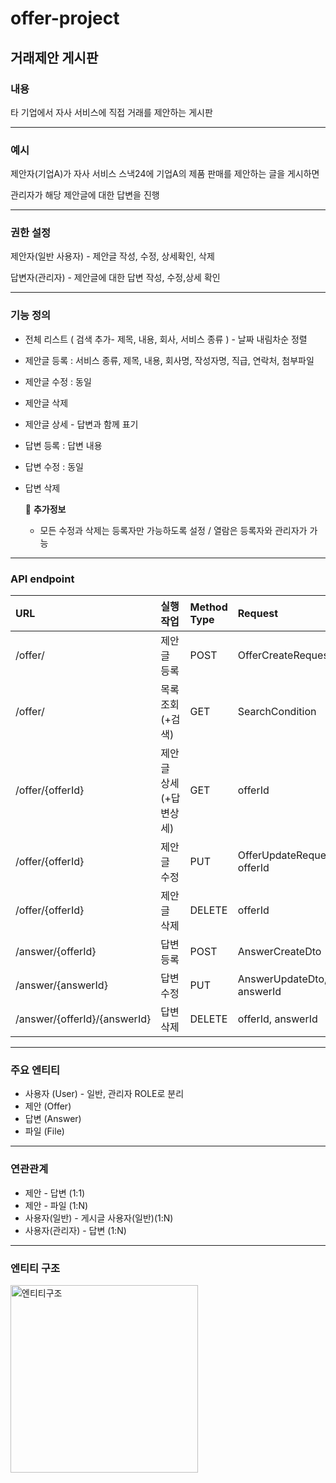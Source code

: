 # offer-project

## 거래제안 게시판

### 내용

타 기업에서 자사 서비스에 직접 거래를 제안하는 게시판

---

### 예시

제안자(기업A)가 자사 서비스 스낵24에 기업A의 제품 판매를 제안하는 글을 게시하면

관리자가 해당 제안글에 대한 답변을 진행

---

### 권한 설정

제안자(일반 사용자)  - 제안글 작성, 수정, 상세확인, 삭제

답변자(관리자)         - 제안글에 대한 답변 작성, 수정,상세 확인

---

### 기능 정의

- 전체 리스트 ( 검색 추가- 제목, 내용, 회사, 서비스 종류 ) - 날짜 내림차순 정렬
- 제안글 등록 : 서비스 종류, 제목, 내용, 회사명, 작성자명, 직급, 연락처, 첨부파일
- 제안글 수정 : 동일
- 제안글 삭제
- 제안글 상세 - 답변과 함께 표기
- 답변 등록 : 답변 내용
- 답변 수정 : 동일
- 답변 삭제

    🛑  **추가정보**

    - 모든 수정과 삭제는 등록자만 가능하도록 설정 / 열람은 등록자와 관리자가 가능

---

### API endpoint

| URL               | 실행 작업     | Method Type | Request      | Response     |
|:------------------|:------------|:------------|:-------------|:-------------|
| /offer/           | 제안글 등록   | POST | OfferCreateRequestDto |       |
| /offer/           | 목록 조회(+검색)| GET | SearchCondition | Page\<OfferListResponseDto\> |
| /offer/{offerId}  | 제안글 상세(+답변상세) | GET | offerId | OfferDetailResponseDto |
| /offer/{offerId}  | 제안글 수정 | PUT  | OfferUpdateRequestDto, offerId |       |
| /offer/{offerId}  | 제안글 삭제 | DELETE | offerId |       |
| /answer/{offerId} | 답변 등록  | POST | AnswerCreateDto |       |
| /answer/{answerId}| 답변 수정  | PUT  | AnswerUpdateDto, answerId |       |
| /answer/{offerId}/{answerId}| 답변 삭제  | DELETE | offerId, answerId |       |


---

### 주요 엔티티

- 사용자 (User)  - 일반, 관리자 ROLE로 분리
- 제안 (Offer)
- 답변 (Answer)
- 파일 (File)

---

### 연관관계

- 제안 - 답변 (1:1)
- 제안 - 파일 (1:N)
- 사용자(일반) - 게시글 사용자(일반)(1:N)
- 사용자(관리자) - 답변 (1:N)

---

### 엔티티 구조
<img width="300" alt="엔티티구조" src="https://user-images.githubusercontent.com/88015037/127770722-35e5ee6b-392c-4329-8482-98fdf8c3b876.jpg">
